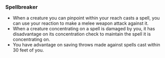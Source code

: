 ### Spellbreaker

- When a creature you can pinpoint within your reach casts a spell, you can use your reaction to make a melee weapon attack against it.
- When a creature concentrating on a spell is damaged by you, it has disadvantage on its concentration check to maintain the spell it is concentrating on.
- You have advantage on saving throws made against spells cast within 30 feet of you.
